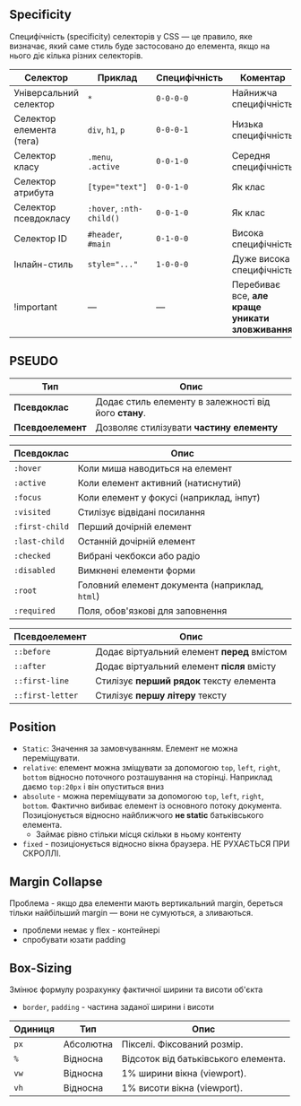 
## Specificity
Специфічність (specificity) селекторів у CSS — це правило, яке визначає, який саме стиль буде застосовано до елемента, якщо на нього діє кілька різних селекторів.

| Селектор                 | Приклад                  | Специфічність | Коментар                                         |
| ------------------------ | ------------------------ | ------------- | ------------------------------------------------ |
| Універсальний селектор   | `*`                      | `0-0-0-0`     | Найнижча специфічність                           |
| Селектор елемента (тега) | `div`, `h1`, `p`         | `0-0-0-1`     | Низька специфічність                             |
| Селектор класу           | `.menu`, `.active`       | `0-0-1-0`     | Середня специфічність                            |
| Селектор атрибута        | `[type="text"]`          | `0-0-1-0`     | Як клас                                          |
| Селектор псевдокласу     | `:hover`, `:nth-child()` | `0-0-1-0`     | Як клас                                          |
| Селектор ID              | `#header`, `#main`       | `0-1-0-0`     | Висока специфічність                             |
| Інлайн-стиль             | `style="..."`            | `1-0-0-0`     | Дуже висока специфічність                        |
| !important               | —                        | —             | Перебиває все, **але краще уникати зловживання** |


## PSEUDO
| Тип               | Опис                                                                            |
| ----------------- | ------------------------------------------------------------------------------- |
| **Псевдоклас**    | Додає стиль елементу в залежності від його **стану**.             |
| **Псевдоелемент** | Дозволяє стилізувати **частину елементу** |


| Псевдоклас          | Опис                                                     |
| ------------------- | -------------------------------------------------------- |
| `:hover`            | Коли миша наводиться на елемент                          |
| `:active`           | Коли елемент активний (натиснутий)                       |
| `:focus`            | Коли елемент у фокусі (наприклад, інпут)                 |
| `:visited`          | Стилізує відвідані посилання                             |
| `:first-child`      | Перший дочірній елемент                                  |
| `:last-child`       | Останній дочірній елемент                                |
| `:checked`          | Вибрані чекбокси або радіо                               |
| `:disabled`         | Вимкнені елементи форми                                  |
| `:root`             | Головний елемент документа (наприклад, `html`)           |
| `:required`         | Поля, обов'язкові для заповнення                         |

| Псевдоелемент    | Опис                                                        |
| ---------------- | ----------------------------------------------------------- |
| `::before`       | Додає віртуальний елемент **перед** вмістом                 |
| `::after`        | Додає віртуальний елемент **після** вмісту                  |
| `::first-line`   | Стилізує **перший рядок** тексту елемента                   |
| `::first-letter` | Стилізує **першу літеру** тексту                            |


## Position
* `Static`: Значення за замовчуванням. Елемент не можна переміщувати.
* `relative`: елемент можна зміщувати за допомогою `top`, `left`, `right`, `bottom` відносно поточного розташування на сторінці. Наприклад даємо `top:20px` і він опуститься вниз
* `absolute` - можна переміщувати за допомогою `top`, `left`, `right`, `bottom`. Фактично вибиває елемент із основного потоку документа. Позиціонується відносно найближчого **не static** батьківського елемента.
  * Займає рівно стільки місця скільки в ньому контенту
* `fixed` - позиціонується відносно вікна браузера. НЕ РУХАЄТЬСЯ ПРИ СКРОЛЛІ. 

## Margin Collapse
Проблема - якщо два елементи мають вертикальний margin, береться тільки найбільший margin — вони не сумуються, а зливаються.
* проблеми немає у flex - контейнері
* спробувати юзати padding

## Box-Sizing
Змінює формулу розрахунку фактичної ширини та висоти об'єкта
* `border`, `padding` - частина заданої ширини і висоти


| Одиниця | Тип       | Опис                                    |
| ------- | --------- | --------------------------------------- |
| `px`    | Абсолютна | Пікселі. Фіксований розмір.             |
| `%`     | Відносна  | Відсоток від батьківського елемента.    |
| `vw`    | Відносна  | 1% ширини вікна (viewport).             |
| `vh`    | Відносна  | 1% висоти вікна (viewport).             |



